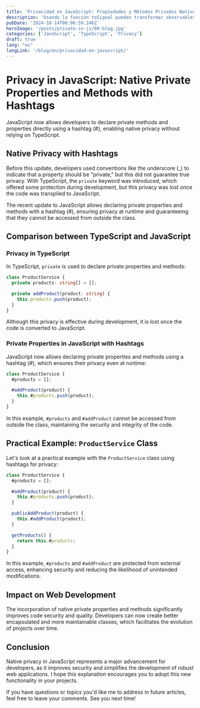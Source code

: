 ```yaml
---
title: 'Privacidad en JavaScript: Propiedades y Métodos Privados Nativos con Hashtag'
description: 'Usando la función toSignal puedes transformar observables en signals, simplificando la transición y reutilizando código existente.'
pubDate: '2024-10-14T00:06:59.246Z'
heroImage: '/posts/private-in-js/80-blog.jpg'
categories: ['JavaScript', 'TypeScript', 'Privacy']
draft: true
lang: "es"
langLink: '/blog/en/privacidad-en-javascript/'
---
```



# Privacy in JavaScript: Native Private Properties and Methods with Hashtags

JavaScript now allows developers to declare private methods and properties directly using a hashtag (#), enabling native privacy without relying on TypeScript.

## Native Privacy with Hashtags

Before this update, developers used conventions like the underscore (_) to indicate that a property should be "private," but this did not guarantee true privacy. With TypeScript, the `private` keyword was introduced, which offered some protection during development, but this privacy was lost once the code was transpiled to JavaScript.

The recent update to JavaScript allows declaring private properties and methods with a hashtag (#), ensuring privacy at runtime and guaranteeing that they cannot be accessed from outside the class.

## Comparison between TypeScript and JavaScript

### Privacy in TypeScript

In TypeScript, `private` is used to declare private properties and methods:

```typescript
class ProductService {
  private products: string[] = [];

  private addProduct(product: string) {
    this.products.push(product);
  }
}
```

Although this privacy is effective during development, it is lost once the code is converted to JavaScript.

### Private Properties in JavaScript with Hashtags

JavaScript now allows declaring private properties and methods using a hashtag (#), which ensures their privacy even at runtime:

```javascript
class ProductService {
  #products = [];

  #addProduct(product) {
    this.#products.push(product);
  }
}
```

In this example, `#products` and `#addProduct` cannot be accessed from outside the class, maintaining the security and integrity of the code.

## Practical Example: `ProductService` Class

Let's look at a practical example with the `ProductService` class using hashtags for privacy:

```javascript
class ProductService {
  #products = [];

  #addProduct(product) {
    this.#products.push(product);
  }

  publicAddProduct(product) {
    this.#addProduct(product);
  }

  getProducts() {
    return this.#products;
  }
}
```

In this example, `#products` and `#addProduct` are protected from external access, enhancing security and reducing the likelihood of unintended modifications.

## Impact on Web Development

The incorporation of native private properties and methods significantly improves code security and quality. Developers can now create better encapsulated and more maintainable classes, which facilitates the evolution of projects over time.

## Conclusion

Native privacy in JavaScript represents a major advancement for developers, as it improves security and simplifies the development of robust web applications. I hope this explanation encourages you to adopt this new functionality in your projects.

If you have questions or topics you'd like me to address in future articles, feel free to leave your comments. See you next time!